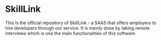 # SkillLink
This is the official repository of SkillLink - a SAAS that offers employers to hire developers through our service. It is mainly done by taking remote interviews which is one the main functionalities of this software.
